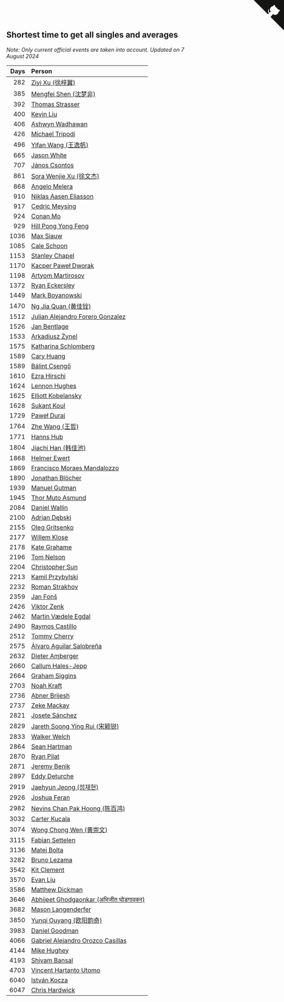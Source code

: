 ## Shortest time to get all singles and averages

*Note: Only current official events are taken into account.*
*Updated on  7 August 2024*

| Days | Person |
| ---: | :--- |
| 282 | [Ziyi Xu (徐梓翼)](https://www.worldcubeassociation.org/persons/2023XUZI01) |
| 385 | [Mengfei Shen (沈梦非)](https://www.worldcubeassociation.org/persons/2018SHEN07) |
| 392 | [Thomas Strasser](https://www.worldcubeassociation.org/persons/2022STRA10) |
| 400 | [Kevin Liu](https://www.worldcubeassociation.org/persons/2023LIUK02) |
| 406 | [Ashwyn Wadhawan](https://www.worldcubeassociation.org/persons/2022WADH02) |
| 426 | [Michael Tripodi](https://www.worldcubeassociation.org/persons/2021TRIP01) |
| 496 | [Yifan Wang (王逸帆)](https://www.worldcubeassociation.org/persons/2017WANY29) |
| 665 | [Jason White](https://www.worldcubeassociation.org/persons/2016WHIT16) |
| 707 | [János Csontos](https://www.worldcubeassociation.org/persons/2022CSON01) |
| 861 | [Sora Wenjie Xu (徐文杰)](https://www.worldcubeassociation.org/persons/2016XUWE02) |
| 868 | [Angelo Melera](https://www.worldcubeassociation.org/persons/2022MELE01) |
| 910 | [Niklas Aasen Eliasson](https://www.worldcubeassociation.org/persons/2021ELIA01) |
| 917 | [Cedric Meysing](https://www.worldcubeassociation.org/persons/2017MEYS02) |
| 924 | [Conan Mo](https://www.worldcubeassociation.org/persons/2020MOCO01) |
| 929 | [Hill Pong Yong Feng](https://www.worldcubeassociation.org/persons/2017FENG10) |
| 1036 | [Max Siauw](https://www.worldcubeassociation.org/persons/2017SIAU02) |
| 1085 | [Cale Schoon](https://www.worldcubeassociation.org/persons/2014SCHO02) |
| 1153 | [Stanley Chapel](https://www.worldcubeassociation.org/persons/2016CHAP04) |
| 1170 | [Kacper Paweł Dworak](https://www.worldcubeassociation.org/persons/2020DWOR01) |
| 1198 | [Artyom Martirosov](https://www.worldcubeassociation.org/persons/2016MART29) |
| 1372 | [Ryan Eckersley](https://www.worldcubeassociation.org/persons/2019ECKE02) |
| 1449 | [Mark Boyanowski](https://www.worldcubeassociation.org/persons/2014BOYA01) |
| 1470 | [Ng Jia Quan (黄佳铨)](https://www.worldcubeassociation.org/persons/2015QUAN03) |
| 1512 | [Julian Alejandro Forero Gonzalez](https://www.worldcubeassociation.org/persons/2018GONZ30) |
| 1526 | [Jan Bentlage](https://www.worldcubeassociation.org/persons/2010BENT01) |
| 1533 | [Arkadiusz Żynel](https://www.worldcubeassociation.org/persons/2018ZYNE01) |
| 1575 | [Katharina Schlomberg](https://www.worldcubeassociation.org/persons/2020SCHL01) |
| 1589 | [Cary Huang](https://www.worldcubeassociation.org/persons/2015HUAN48) |
| 1589 | [Bálint Csengő](https://www.worldcubeassociation.org/persons/2019CSEN01) |
| 1610 | [Ezra Hirschi](https://www.worldcubeassociation.org/persons/2019HIRS01) |
| 1624 | [Lennon Hughes](https://www.worldcubeassociation.org/persons/2017HUGH04) |
| 1625 | [Elliott Kobelansky](https://www.worldcubeassociation.org/persons/2019KOBE03) |
| 1628 | [Sukant Koul](https://www.worldcubeassociation.org/persons/2014KOUL01) |
| 1729 | [Paweł Duraj](https://www.worldcubeassociation.org/persons/2016DURA09) |
| 1764 | [Zhe Wang (王哲)](https://www.worldcubeassociation.org/persons/2019WANZ21) |
| 1771 | [Hanns Hub](https://www.worldcubeassociation.org/persons/2013HUBH01) |
| 1804 | [Jiachi Han (韩佳池)](https://www.worldcubeassociation.org/persons/2014HANJ02) |
| 1868 | [Helmer Ewert](https://www.worldcubeassociation.org/persons/2015EWER01) |
| 1869 | [Francisco Moraes Mandalozzo](https://www.worldcubeassociation.org/persons/2017MAND13) |
| 1890 | [Jonathan Blöcher](https://www.worldcubeassociation.org/persons/2018BLOC01) |
| 1939 | [Manuel Gutman](https://www.worldcubeassociation.org/persons/2017GUTM01) |
| 1945 | [Thor Muto Asmund](https://www.worldcubeassociation.org/persons/2017ASMU01) |
| 2084 | [Daniel Wallin](https://www.worldcubeassociation.org/persons/2013WALL03) |
| 2100 | [Adrian Dębski](https://www.worldcubeassociation.org/persons/2017DEBS01) |
| 2155 | [Oleg Gritsenko](https://www.worldcubeassociation.org/persons/2011GRIT01) |
| 2177 | [Willem Klose](https://www.worldcubeassociation.org/persons/2017KLOS01) |
| 2178 | [Kate Grahame](https://www.worldcubeassociation.org/persons/2018GRAH05) |
| 2196 | [Tom Nelson](https://www.worldcubeassociation.org/persons/2013NELS01) |
| 2204 | [Christopher Sun](https://www.worldcubeassociation.org/persons/2017SUNC02) |
| 2213 | [Kamil Przybylski](https://www.worldcubeassociation.org/persons/2016PRZY01) |
| 2232 | [Roman Strakhov](https://www.worldcubeassociation.org/persons/2012STRA02) |
| 2359 | [Jan Fonš](https://www.worldcubeassociation.org/persons/2017FONS04) |
| 2426 | [Viktor Zenk](https://www.worldcubeassociation.org/persons/2016ZENK01) |
| 2462 | [Martin Vædele Egdal](https://www.worldcubeassociation.org/persons/2013EGDA02) |
| 2490 | [Raymos Castillo](https://www.worldcubeassociation.org/persons/2017CAST41) |
| 2512 | [Tommy Cherry](https://www.worldcubeassociation.org/persons/2015CHER07) |
| 2575 | [Álvaro Aguilar Salobreña](https://www.worldcubeassociation.org/persons/2015SALO01) |
| 2632 | [Dieter Amberger](https://www.worldcubeassociation.org/persons/2016AMBE02) |
| 2660 | [Callum Hales-Jepp](https://www.worldcubeassociation.org/persons/2012HALE01) |
| 2664 | [Graham Siggins](https://www.worldcubeassociation.org/persons/2016SIGG01) |
| 2703 | [Noah Kraft](https://www.worldcubeassociation.org/persons/2016KRAF01) |
| 2736 | [Abner Brijesh](https://www.worldcubeassociation.org/persons/2016BRIJ01) |
| 2737 | [Zeke Mackay](https://www.worldcubeassociation.org/persons/2015MACK06) |
| 2821 | [Josete Sánchez](https://www.worldcubeassociation.org/persons/2015SANC18) |
| 2829 | [Jareth Soong Ying Rui (宋颖锐)](https://www.worldcubeassociation.org/persons/2016SOON01) |
| 2833 | [Walker Welch](https://www.worldcubeassociation.org/persons/2011WELC01) |
| 2864 | [Sean Hartman](https://www.worldcubeassociation.org/persons/2016HART02) |
| 2870 | [Ryan Pilat](https://www.worldcubeassociation.org/persons/2016PILA03) |
| 2871 | [Jeremy Benik](https://www.worldcubeassociation.org/persons/2016BENI05) |
| 2897 | [Eddy Deturche](https://www.worldcubeassociation.org/persons/2014DETU01) |
| 2919 | [Jaehyun Jeong (정재현)](https://www.worldcubeassociation.org/persons/2016JEON02) |
| 2926 | [Joshua Feran](https://www.worldcubeassociation.org/persons/2011FERA01) |
| 2982 | [Nevins Chan Pak Hoong (陈百鸿)](https://www.worldcubeassociation.org/persons/2010CHAN20) |
| 3032 | [Carter Kucala](https://www.worldcubeassociation.org/persons/2015KUCA01) |
| 3074 | [Wong Chong Wen (黄崇文)](https://www.worldcubeassociation.org/persons/2014WENW01) |
| 3115 | [Fabian Settelen](https://www.worldcubeassociation.org/persons/2015SETT01) |
| 3136 | [Matej Bolta](https://www.worldcubeassociation.org/persons/2015BOLT01) |
| 3282 | [Bruno Lezama](https://www.worldcubeassociation.org/persons/2014LEZA02) |
| 3542 | [Kit Clement](https://www.worldcubeassociation.org/persons/2008CLEM01) |
| 3570 | [Evan Liu](https://www.worldcubeassociation.org/persons/2009LIUE01) |
| 3586 | [Matthew Dickman](https://www.worldcubeassociation.org/persons/2013DICK01) |
| 3646 | [Abhijeet Ghodgaonkar (अभिजीत घोडगावकर)](https://www.worldcubeassociation.org/persons/2013GHOD01) |
| 3682 | [Mason Langenderfer](https://www.worldcubeassociation.org/persons/2013LANG03) |
| 3850 | [Yunqi Ouyang (欧阳韵奇)](https://www.worldcubeassociation.org/persons/2007YUNQ01) |
| 3983 | [Daniel Goodman](https://www.worldcubeassociation.org/persons/2013GOOD01) |
| 4066 | [Gabriel Alejandro Orozco Casillas](https://www.worldcubeassociation.org/persons/2008CASI01) |
| 4144 | [Mike Hughey](https://www.worldcubeassociation.org/persons/2007HUGH01) |
| 4193 | [Shivam Bansal](https://www.worldcubeassociation.org/persons/2011BANS02) |
| 4703 | [Vincent Hartanto Utomo](https://www.worldcubeassociation.org/persons/2010UTOM01) |
| 6040 | [István Kocza](https://www.worldcubeassociation.org/persons/2005KOCZ01) |
| 6047 | [Chris Hardwick](https://www.worldcubeassociation.org/persons/2003HARD01) |


<a href="https://github.com/jonatanklosko/wca_statistics" class="github-corner" aria-label="View source on Github"><svg width="80" height="80" viewBox="0 0 250 250" style="fill:#151513; color:#fff; position: absolute; top: 0; border: 0; right: 0;" aria-hidden="true"><path d="M0,0 L115,115 L130,115 L142,142 L250,250 L250,0 Z"></path><path d="M128.3,109.0 C113.8,99.7 119.0,89.6 119.0,89.6 C122.0,82.7 120.5,78.6 120.5,78.6 C119.2,72.0 123.4,76.3 123.4,76.3 C127.3,80.9 125.5,87.3 125.5,87.3 C122.9,97.6 130.6,101.9 134.4,103.2" fill="currentColor" style="transform-origin: 130px 106px;" class="octo-arm"></path><path d="M115.0,115.0 C114.9,115.1 118.7,116.5 119.8,115.4 L133.7,101.6 C136.9,99.2 139.9,98.4 142.2,98.6 C133.8,88.0 127.5,74.4 143.8,58.0 C148.5,53.4 154.0,51.2 159.7,51.0 C160.3,49.4 163.2,43.6 171.4,40.1 C171.4,40.1 176.1,42.5 178.8,56.2 C183.1,58.6 187.2,61.8 190.9,65.4 C194.5,69.0 197.7,73.2 200.1,77.6 C213.8,80.2 216.3,84.9 216.3,84.9 C212.7,93.1 206.9,96.0 205.4,96.6 C205.1,102.4 203.0,107.8 198.3,112.5 C181.9,128.9 168.3,122.5 157.7,114.1 C157.9,116.9 156.7,120.9 152.7,124.9 L141.0,136.5 C139.8,137.7 141.6,141.9 141.8,141.8 Z" fill="currentColor" class="octo-body"></path></svg></a><style>.github-corner:hover .octo-arm{animation:octocat-wave 560ms ease-in-out}@keyframes octocat-wave{0%,100%{transform:rotate(0)}20%,60%{transform:rotate(-25deg)}40%,80%{transform:rotate(10deg)}}@media (max-width:500px){.github-corner:hover .octo-arm{animation:none}.github-corner .octo-arm{animation:octocat-wave 560ms ease-in-out}}</style>
